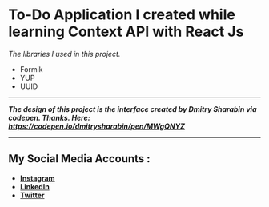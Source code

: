 # To-Do Application I created while learning Context API with React Js

_The libraries I used in this project._
* Formik
* YUP
* UUID
---

**_The design of this project is the interface created by Dmitry Sharabin via codepen. Thanks. Here: https://codepen.io/dmitrysharabin/pen/MWgQNYZ_**

---
## My Social Media Accounts :
* **[Instagram](https://www.instagram.com/farukmars_/)**
* **[LinkedIn](https://www.linkedin.com/in/faruk-kahya-0a4aa21ba/)**
* **[Twitter](https://twitter.com/marssboi)**